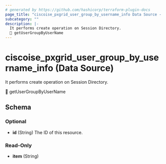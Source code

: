 ```yaml
---
# generated by https://github.com/hashicorp/terraform-plugin-docs
page_title: "ciscoise_pxgrid_user_group_by_username_info Data Source - terraform-provider-ciscoise"
subcategory: ""
description: |-
  It performs create operation on Session Directory.
  🚧 getUserGroupByUserName
---
```


# ciscoise_pxgrid_user_group_by_username_info (Data Source)

It performs create operation on Session Directory.

🚧 getUserGroupByUserName



<!-- schema generated by tfplugindocs -->
## Schema

### Optional

- **id** (String) The ID of this resource.

### Read-Only

- **item** (String)


